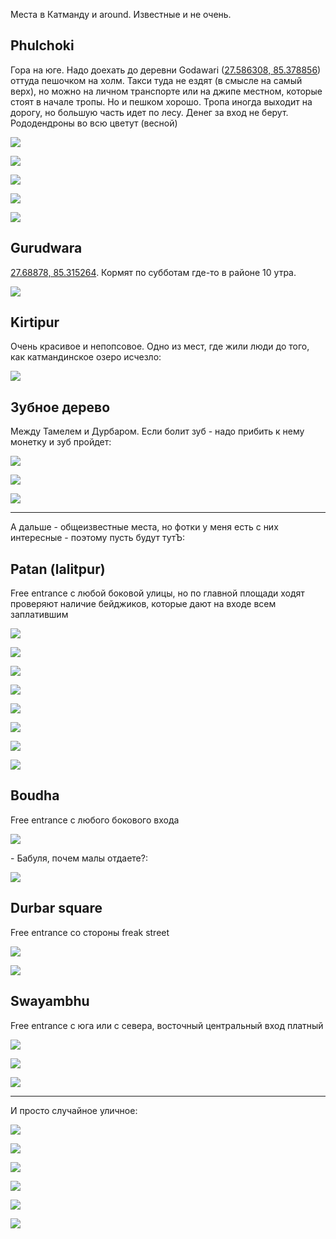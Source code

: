 [category]: <> (Travel, Nepal)
[date]: <> (2024/10/14)
[title]: <> (Kathmandu)

Места в Катманду и around. Известные и не очень.

## Phulchoki

Гора на юге. Надо доехать до деревни Godawari ([27.586308, 85.378856](https://maps.app.goo.gl/kYLybjybKLDK6KcD6)) оттуда пешочком на холм. Такси туда не ездят (в смысле на самый верх), но можно на личном транспорте или на джипе местном, которые стоят в начале тропы. Но и пешком хорошо. Тропа иногда выходит на дорогу, но большую часть идет по лесу. Денег за вход не берут. Рододендроны во всю цветут (весной)

![](https://bafybeifdkda63h53pwis4cjb2dfz67sgmsrhsdjzzymfedjhev4245hmne.ipfs.flk-ipfs.xyz/1.jpeg)

![](https://bafybeifdkda63h53pwis4cjb2dfz67sgmsrhsdjzzymfedjhev4245hmne.ipfs.flk-ipfs.xyz/2.jpeg)

![](https://bafybeifdkda63h53pwis4cjb2dfz67sgmsrhsdjzzymfedjhev4245hmne.ipfs.flk-ipfs.xyz/3.jpeg)

![](https://bafybeifdkda63h53pwis4cjb2dfz67sgmsrhsdjzzymfedjhev4245hmne.ipfs.flk-ipfs.xyz/4.jpeg)

![](https://bafybeifdkda63h53pwis4cjb2dfz67sgmsrhsdjzzymfedjhev4245hmne.ipfs.flk-ipfs.xyz/5.jpeg)

## Gurudwara

[27.68878, 85.315264](https://maps.app.goo.gl/precmcAzypEbDFEv6). Кормят по субботам где-то в районе 10 утра.

![](https://bafybeifdkda63h53pwis4cjb2dfz67sgmsrhsdjzzymfedjhev4245hmne.ipfs.flk-ipfs.xyz/6.jpeg)


## Kirtipur

Очень красивое и непопсовое. Одно из мест, где жили люди до того, как катмандинское озеро исчезло:

![](https://bafybeifdkda63h53pwis4cjb2dfz67sgmsrhsdjzzymfedjhev4245hmne.ipfs.flk-ipfs.xyz/15.jpeg)

## Зубное дерево

Между Тамелем и Дурбаром. Если болит зуб - надо прибить к нему монетку и зуб пройдет:

![](https://bafybeifdkda63h53pwis4cjb2dfz67sgmsrhsdjzzymfedjhev4245hmne.ipfs.flk-ipfs.xyz/16.jpg)

![](https://bafybeifdkda63h53pwis4cjb2dfz67sgmsrhsdjzzymfedjhev4245hmne.ipfs.flk-ipfs.xyz/17.jpg)

![](https://bafybeifdkda63h53pwis4cjb2dfz67sgmsrhsdjzzymfedjhev4245hmne.ipfs.flk-ipfs.xyz/18.jpg)

*** 

А дальше - общеизвестные места, но фотки у меня есть с них интересные - поэтому пусть будут тутЪ:

## Patan (lalitpur)

Free entrance с любой боковой улицы, но по главной площади ходят проверяют наличие бейджиков, которые дают на входе всем заплатившим

![](https://bafybeifdkda63h53pwis4cjb2dfz67sgmsrhsdjzzymfedjhev4245hmne.ipfs.flk-ipfs.xyz/7.jpeg)

![](https://bafybeifdkda63h53pwis4cjb2dfz67sgmsrhsdjzzymfedjhev4245hmne.ipfs.flk-ipfs.xyz/8.jpeg)

![](https://bafybeifdkda63h53pwis4cjb2dfz67sgmsrhsdjzzymfedjhev4245hmne.ipfs.flk-ipfs.xyz/9.jpeg)

![](https://bafybeifdkda63h53pwis4cjb2dfz67sgmsrhsdjzzymfedjhev4245hmne.ipfs.flk-ipfs.xyz/10.jpeg)

![](https://bafybeifdkda63h53pwis4cjb2dfz67sgmsrhsdjzzymfedjhev4245hmne.ipfs.flk-ipfs.xyz/11.jpeg)

![](https://bafybeifdkda63h53pwis4cjb2dfz67sgmsrhsdjzzymfedjhev4245hmne.ipfs.flk-ipfs.xyz/12.jpeg)

![](https://bafybeifdkda63h53pwis4cjb2dfz67sgmsrhsdjzzymfedjhev4245hmne.ipfs.flk-ipfs.xyz/13.jpeg)

![](https://bafybeifdkda63h53pwis4cjb2dfz67sgmsrhsdjzzymfedjhev4245hmne.ipfs.flk-ipfs.xyz/14.jpeg)

## Boudha

Free entrance c любого бокового входа

![](https://bafybeifdkda63h53pwis4cjb2dfz67sgmsrhsdjzzymfedjhev4245hmne.ipfs.flk-ipfs.xyz/19.jpg)

\- Бабуля, почем малы отдаете?:

![](https://bafybeifdkda63h53pwis4cjb2dfz67sgmsrhsdjzzymfedjhev4245hmne.ipfs.flk-ipfs.xyz/20.jpeg)

## Durbar square

Free entrance со стороны freak street

![](https://bafybeifdkda63h53pwis4cjb2dfz67sgmsrhsdjzzymfedjhev4245hmne.ipfs.flk-ipfs.xyz/21.jpeg)

![](https://bafybeifdkda63h53pwis4cjb2dfz67sgmsrhsdjzzymfedjhev4245hmne.ipfs.flk-ipfs.xyz/22.jpeg)

## Swayambhu 

Free entrance c юга или с севера, восточный центральный вход платный

![](https://bafybeifdkda63h53pwis4cjb2dfz67sgmsrhsdjzzymfedjhev4245hmne.ipfs.flk-ipfs.xyz/23.jpeg)

![](https://bafybeifdkda63h53pwis4cjb2dfz67sgmsrhsdjzzymfedjhev4245hmne.ipfs.flk-ipfs.xyz/24.jpeg)

![](https://bafybeifdkda63h53pwis4cjb2dfz67sgmsrhsdjzzymfedjhev4245hmne.ipfs.flk-ipfs.xyz/25.jpeg)


***

И просто случайное уличное:

![](https://bafybeifdkda63h53pwis4cjb2dfz67sgmsrhsdjzzymfedjhev4245hmne.ipfs.flk-ipfs.xyz/26.jpg)

![](https://bafybeifdkda63h53pwis4cjb2dfz67sgmsrhsdjzzymfedjhev4245hmne.ipfs.flk-ipfs.xyz/27.jpg)

![](https://bafybeifdkda63h53pwis4cjb2dfz67sgmsrhsdjzzymfedjhev4245hmne.ipfs.flk-ipfs.xyz/28.jpeg)

![](https://bafybeifdkda63h53pwis4cjb2dfz67sgmsrhsdjzzymfedjhev4245hmne.ipfs.flk-ipfs.xyz/29.jpeg)

![](https://bafybeifdkda63h53pwis4cjb2dfz67sgmsrhsdjzzymfedjhev4245hmne.ipfs.flk-ipfs.xyz/30.jpeg)

![](https://bafybeifdkda63h53pwis4cjb2dfz67sgmsrhsdjzzymfedjhev4245hmne.ipfs.flk-ipfs.xyz/31.jpg)